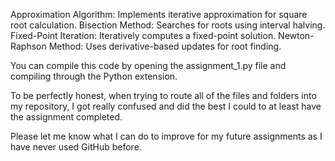 Approximation Algorithm: Implements iterative approximation for square root calculation.
Bisection Method: Searches for roots using interval halving.
Fixed-Point Iteration: Iteratively computes a fixed-point solution.
Newton-Raphson Method: Uses derivative-based updates for root finding.

You can compile this code by opening the assignment_1.py file and compiling through the Python extension.

To be perfectly honest, when trying to route all of the files and folders into my repository, I got really confused and did the best I could to at least have the assignment completed.

Please let me know what I can do to improve for my future assignments as I have never used GitHub before.
